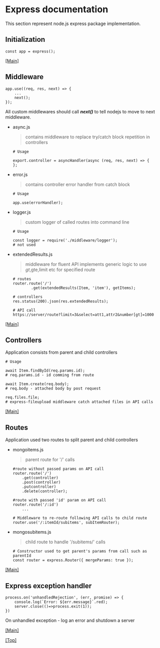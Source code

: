 # Express documentation

This section represent node.js express package implementation.

## Initialization

```
const app = express();
```
[[Main]](/readme.md#usage)

## Middleware

```
app.use((req, res, next) => {
    ...
    next();
});
```
All custom middlewares should call ***_next()_*** to tell nodejs to move to next middleware.

- async.js
    > contains middleware to replace try/catch block repetition in controllers
    ```
    # Usage

    export.controller = asyncHandler(async (req, res, next) => {
    };
    ```
- error.js
    > contains controller error handler from catch block
    ```
    # Usage

    app.use(errorHandler);
    ```
- logger.js
    > custom logger of called routes into command line
    ```
    # Usage 

    const logger = require('./middleware/logger');
    # not used
    ```
- extendedResults.js
    > middleware for fluent API implements generic logic to use $gt,$gte,limit etc for specified route
    ```
    # routes
    router.route('/')
            .get(extendedResults(Item, 'item'), getItems);
    
    # controllers
    res.status(200).json(res.extendedResults);

    # API call
    https://server/route?limit=3&select=att1,attr2&number[gt]=1000
    ``` 
[[Main]](/readme.md#usage)

## Controllers
Application consists from parent and child controllers

```
# Usage

await Item.findById(req.params.id);
# req.params.id - id comming from route

await Item.create(req.body);
# req.body - attached body by post request

req.files.file;
# express-fileupload middleware catch attached files in API calls
```
[[Main]](/readme.md#usage)

## Routes
Application used two routes to split parent and child controllers

- mongoitems.js 
    > parent route for '/' calls
    ```
    #route without passed params on API call
    router.route('/')
        .get(controller)
        .post(controller)
        .putcontroller)
        .delete(controller);
    
    #route with passed 'id' param on API call
    router.route('/:id') 
        ...

    # Middleware to re-route following API calls to child route
    router.use('/:itemId/subitems', subItemRouter);
    ```
- mongosubitems.js
    > child route to handle '/subitems/' calls
    ```
    # Constructor used to get parent's params from call such as parentId
    const router = express.Router({ mergeParams: true });
    ```
[[Main]](/readme.md#usage)

## Express exception handler
```
process.on('unhandledRejection', (err, promise) => {
    console.log(`Error: ${err.message}`.red);
    server.close(()=>process.exit(1));
})
```
On unhandled exception - log an error and shutdown a server

[[Main]](/readme.md#usage)

[[Top]](/documentation/express.md#Express-documentation)
